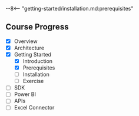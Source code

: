 --8<-- "getting-started/installation.md:prerequisites"

## Course Progress
-   [X] Overview
-   [X] Architecture
-   [X] Getting Started
    -  [X] Introduction
    -  [X] Prerequisites
    -  [ ] Installation
    -  [ ] Exercise
-   [ ] SDK
-   [ ] Power BI
-   [ ] APIs
-   [ ] Excel Connector